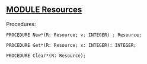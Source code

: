 
## [MODULE Resources](https://github.com/io-core/Mod/blob/main/Resources.Mod)

Procedures:

```
PROCEDURE New*(R: Resource; v: INTEGER) : Resource;
```
```
PROCEDURE Get*(R: Resource; x: INTEGER): INTEGER;
```
```
PROCEDURE Clear*(R: Resource);
```
